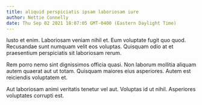 ```yaml
---
title: aliquid perspiciatis ipsam laboriosam iure
author: Nettie Connelly
date: Thu Sep 02 2021 18:07:05 GMT-0400 (Eastern Daylight Time)
---
```

Iusto et enim. Laboriosam veniam nihil et. Eum voluptate fugit quo quod. Recusandae sunt numquam velit eos voluptas. Quisquam odio at et praesentium perspiciatis sit laboriosam rerum.

 Rem porro nemo sint dignissimos officia quasi. Non laborum mollitia aliquam autem quaerat aut ut totam. Quisquam maiores eius asperiores. Autem est reiciendis voluptatem et.

 Aut laboriosam animi veritatis tenetur vel aut. Voluptas id ut nihil. Asperiores voluptates corrupti est.